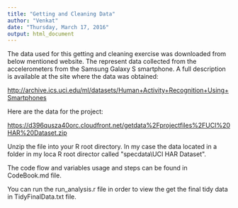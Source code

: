 ```yaml
---
title: "Getting and Cleaning Data"
author: "Venkat"
date: "Thursday, March 17, 2016"
output: html_document
---
```


The data used for this getting and cleaning exercise was downloaded from below mentioned website. The represent data collected from the accelerometers from the Samsung Galaxy S smartphone. A full description is available at the site where the data was obtained:

http://archive.ics.uci.edu/ml/datasets/Human+Activity+Recognition+Using+Smartphones

Here are the data for the project:

https://d396qusza40orc.cloudfront.net/getdata%2Fprojectfiles%2FUCI%20HAR%20Dataset.zip 

Unzip the file into your R root directory. In my case the data located in a folder in my loca R root director called "specdata\UCI HAR Dataset".

The code flow and variables usage and steps can be found in CodeBook.md file.

You can run the run_analysis.r file in order to view the get the final tidy data in TidyFinalData.txt file.

